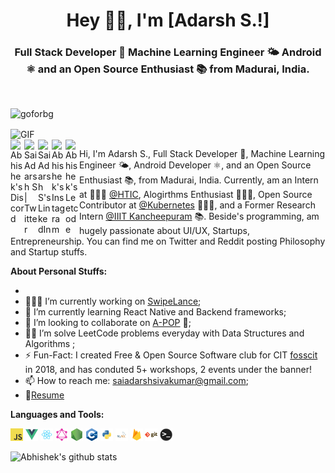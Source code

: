<h1 align="center">Hey 👋🏽, I'm [Adarsh S.!]</h1>
<h3 align="center">Full Stack Developer 🚀 Machine Learning Engineer 🌤 Android ⚛ and an Open Source Enthusiast 📚 from Madurai, India.</h3>
<br />

<p align="left"> <img src="https://komarev.com/ghpvc/?username=goforbg" alt="goforbg" /> </p>

<img align="center" alt="GIF" src="https://media.giphy.com/media/836HiJc7pgzy8iNXCn/giphy.gif" />
<br />
<a href="https://www.twitch.tv/saiadarsh99">
  <img align="left" alt="Abhishek's Discord" width="22px" src="https://cdn.jsdelivr.net/npm/simple-icons@v3/icons/twitch.svg" />
</a>
<a href="https://twitter.com/ad6rsh">
  <img align="left" alt="Sai Adarsh S | Twitter" width="22px" src="https://cdn.jsdelivr.net/npm/simple-icons@v3/icons/twitter.svg" />
</a>
<a href="https://www.linkedin.com/in/sai-adarsh/">
  <img align="left" alt="Sai Adarsh S's LinkedIn" width="22px" src="https://cdn.jsdelivr.net/npm/simple-icons@v3/icons/linkedin.svg" />
</a>
<a href="https://www.instagram.com/ad6rsh/">
  <img align="left" alt="Abhishek's Instagram" width="22px" src="https://cdn.jsdelivr.net/npm/simple-icons@v3/icons/instagram.svg" />
</a>
<a href="https://leetcode.com/sai-adarsh/">
  <img align="left" alt="Abhishek's Leetcode" width="22px" src="https://cdn.jsdelivr.net/npm/simple-icons@v3/icons/leetcode.svg" />
</a>

Hi, I'm Adarsh S., Full Stack Developer 🚀, Machine Learning Engineer 🌤, Android Developer ⚛, and an Open Source Enthusiast 📚, from Madurai, India. Currently, am an Intern at 🙍🏽‍♂️ [@HTIC](https://www.hticiitm.org/), Alogirthms Enthusiast 👨🏽‍💻, Open Source Contributor at [@Kubernetes](http://github.com/kubernetes/kubernetes) 👨🏽‍💼, and a Former Research Intern [@IIIT Kancheepuram](https://www.iiitdm.ac.in/) 📚. Beside's programming, am hugely passionate about UI/UX, Startups, Entrepreneurship. You can find me on Twitter and Reddit posting Philosophy and Startup stuffs.

  
**About Personal Stuffs:**

-
- 👨🏽‍💻 I’m currently working on [SwipeLance](https://github.com/abhisheknaiidu/A-POP);
- 🌱 I’m currently learning React Native and Backend frameworks; 
- 👯 I’m looking to collaborate on [A-POP](https://github.com/abhisheknaiidu/A-POP) 🤝;
- 👨‍💻 I’m solve LeetCode problems everyday with Data Structures and Algorithms ;
- ⚡️ Fun-Fact: I created Free & Open Source Software club for CIT [fosscit](http://github.com/fosscit) in 2018, and has conduted 5+ workshops, 2 events under the banner!
- 📫 How to reach me: saiadarshsivakumar@gmail.com;
- 📝[Resume](https://www.linkedin.com/in/sai-adarsh/detail/overlay-view/urn:li:fsd_profileTreasuryMedia:(ACoAABkAgewBGw-bbE5c6-LvMK64sNXjHzgZ784,1581358539430)/)

**Languages and Tools:**  

<code><img height="20" src="https://raw.githubusercontent.com/github/explore/80688e429a7d4ef2fca1e82350fe8e3517d3494d/topics/javascript/javascript.png"></code>
<code><img height="20" src="https://raw.githubusercontent.com/github/explore/80688e429a7d4ef2fca1e82350fe8e3517d3494d/topics/vue/vue.png"></code>
<code><img height="20" src="https://raw.githubusercontent.com/github/explore/80688e429a7d4ef2fca1e82350fe8e3517d3494d/topics/react/react.png"></code>
<code><img height="20" src="https://raw.githubusercontent.com/github/explore/5c058a388828bb5fde0bcafd4bc867b5bb3f26f3/topics/graphql/graphql.png"></code>
<code><img height="20" src="https://raw.githubusercontent.com/github/explore/80688e429a7d4ef2fca1e82350fe8e3517d3494d/topics/nodejs/nodejs.png"></code>
<code><img height="20" src="https://raw.githubusercontent.com/github/explore/80688e429a7d4ef2fca1e82350fe8e3517d3494d/topics/cpp/cpp.png"></code>
<code><img height="20" src="https://raw.githubusercontent.com/github/explore/80688e429a7d4ef2fca1e82350fe8e3517d3494d/topics/python/python.png"></code>
<code><img height="20" src="https://raw.githubusercontent.com/github/explore/80688e429a7d4ef2fca1e82350fe8e3517d3494d/topics/mysql/mysql.png"></code>
<code><img height="20" src="https://raw.githubusercontent.com/github/explore/80688e429a7d4ef2fca1e82350fe8e3517d3494d/topics/firebase/firebase.png"></code>
<code><img height="20" src="https://raw.githubusercontent.com/github/explore/80688e429a7d4ef2fca1e82350fe8e3517d3494d/topics/git/git.png"></code>
<code><img height="20" src="https://raw.githubusercontent.com/github/explore/80688e429a7d4ef2fca1e82350fe8e3517d3494d/topics/terminal/terminal.png"></code>


![Abhishek's github stats](https://github-readme-stats.vercel.app/api?username=sai-adarsh&show_icons=true&hide_border=true@theme=tokyonight)



